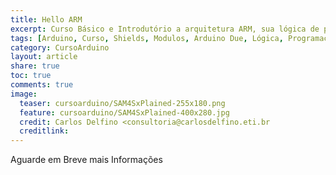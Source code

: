 ```yaml
---
title: Hello ARM
excerpt: Curso Básico e Introdutório a arquitetura ARM, sua lógica de programaçãom e recursos básicos para os primeiros passos
tags: [Arduino, Curso, Shields, Modulos, Arduino Due, Lógica, Programação, FIFO, Algoritimos, Estrutura de Dados, Assembly, ATMel, ARM]
category: CursoArduino
layout: article
share: true
toc: true
comments: true
image:
  teaser: cursoarduino/SAM4SxPlained-255x180.png
  feature: cursoarduino/SAM4SxPlained-400x280.jpg
  credit: Carlos Delfino <consultoria@carlosdelfino.eti.br
  creditlink: 
---
```

Aguarde em Breve mais Informações
